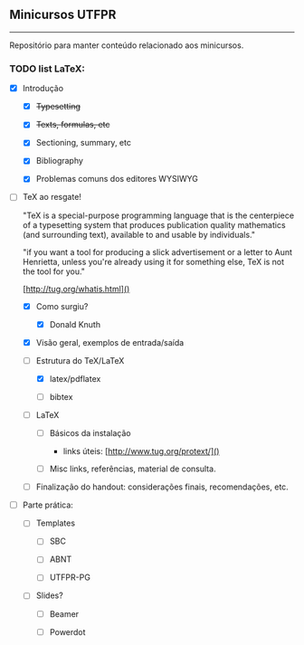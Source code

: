 ## Minicursos UTFPR
---
Repositório para manter conteúdo relacionado aos minicursos.

### TODO list LaTeX:
- [x] Introdução

    - [x] ~~Typesetting~~
    
    - [x] ~~Texts, formulas, etc~~
    
    - [x] Sectioning, summary, etc
    
    - [x] Bibliography

    - [x] Problemas comuns dos editores WYSIWYG

- [ ] TeX ao resgate!

    "TeX is a special-purpose programming language that is the centerpiece of a typesetting system that produces publication quality mathematics (and surrounding text), available to and usable by individuals." 

    "if you want a tool for producing a slick advertisement or a letter to Aunt Henrietta, unless you're already using it for something else, TeX is not the tool for you."

    [http://tug.org/whatis.html]()
    
    - [x] Como surgiu?
    
        - [x] Donald Knuth
    
    - [x] Visão geral, exemplos de entrada/saída
    
    - [ ] Estrutura do TeX/LaTeX
    
        - [x] latex/pdflatex
        
        - [ ] bibtex    

    - [ ] LaTeX

        - [ ] Básicos da instalação

            * links úteis: 
                [http://www.tug.org/protext/]()
                
        - [ ] Misc links, referências, material de consulta.
        
    - [ ] Finalização do handout: considerações finais, recomendações, etc.

- [ ] Parte prática:
 
    - [ ] Templates
        
        - [ ] SBC
        
        - [ ] ABNT
        
        - [ ] UTFPR-PG
        
    - [ ] Slides?
        
        - [ ] Beamer
        
        - [ ] Powerdot
